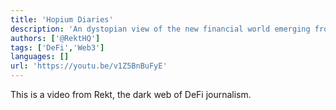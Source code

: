 ```yaml
---
title: 'Hopium Diaries'
description: 'An dystopian view of the new financial world emerging from crypto'
authors: ['@RektHQ']
tags: ['DeFi','Web3']
languages: []
url: 'https://youtu.be/v1Z5BnBuFyE'
---
```


This is a video from Rekt, the dark web of DeFi journalism.